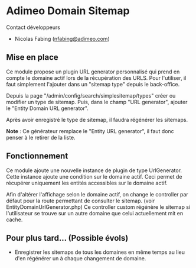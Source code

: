 # Adimeo Domain Sitemap

Contact développeurs

 - Nicolas Fabing (nfabing@adimeo.com)

## Mise en place

Ce module propose un plugin URL generator personnalisé qui prend en compte le domaine actif lors de la récupération des URLS.
Pour l'utiliser, il faut simplement l'ajouter dans un "sitemap type" depuis le back-office.

Depuis la page "/admin/config/search/simplesitemap/types" créer ou modifier un type de sitemap.
Puis, dans le champ "URL generator", ajouter le "Entity Domain URL generator".

Après avoir enregistré le type de sitemap, il faudra régénérer les sitemaps.

**Note** : Ce générateur remplace le "Entity URL generator", il faut donc penser à le retirer de la liste.


## Fonctionnement

Ce module ajoute une nouvelle instance de plugin de type UrlGenerator.
Cette instance ajoute une condition sur le domaine actif. Ceci permet de récupérer uniquement les entités accessibles sur le domaine actif.

Afin d'altérer l'affichage selon le domaine actif, on change le controller par défaut pour la route permettant de consulter le sitemap. (voir EntityDomainUrlGenerator.php)
Ce controller custom régénère le sitemap si l'utilisateur se trouve sur un autre domaine que celui actuellement mit en cache.


## Pour plus tard... (Possible évols)

 - Enregistrer les sitemaps de tous les domaines en même temps au lieu d'en régénérer un à chaque changement de domaine.
